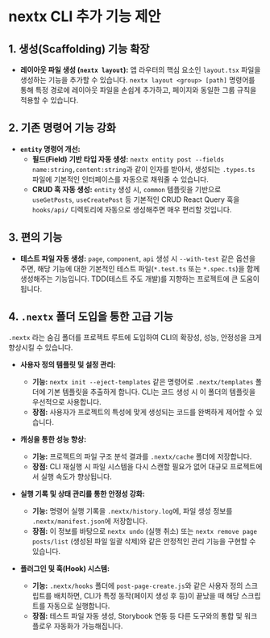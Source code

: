 # nextx CLI 추가 기능 제안

## 1. 생성(Scaffolding) 기능 확장

- **레이아웃 파일 생성 (`nextx layout`):**
  앱 라우터의 핵심 요소인 `layout.tsx` 파일을 생성하는 기능을 추가할 수 있습니다. `nextx layout <group> [path]` 명령어를 통해 특정 경로에 레이아웃 파일을 손쉽게 추가하고, 페이지와 동일한 그룹 규칙을 적용할 수 있습니다.

## 2. 기존 명령어 기능 강화

- **`entity` 명령어 개선:**
  - **필드(Field) 기반 타입 자동 생성:** `nextx entity post --fields name:string,content:string`과 같이 인자를 받아서, 생성되는 `.types.ts` 파일에 기본적인 인터페이스를 자동으로 채워줄 수 있습니다.
  - **CRUD 훅 자동 생성:** `entity` 생성 시, `common` 템플릿을 기반으로 `useGetPosts`, `useCreatePost` 등 기본적인 CRUD React Query 훅을 `hooks/api/` 디렉토리에 자동으로 생성해주면 매우 편리할 것입니다.

## 3. 편의 기능

- **테스트 파일 자동 생성:**
  `page`, `component`, `api` 생성 시 `--with-test` 같은 옵션을 주면, 해당 기능에 대한 기본적인 테스트 파일(`*.test.ts` 또는 `*.spec.ts`)을 함께 생성해주는 기능입니다. TDD(테스트 주도 개발)를 지향하는 프로젝트에 큰 도움이 됩니다.

## 4. `.nextx` 폴더 도입을 통한 고급 기능

`.nextx` 라는 숨김 폴더를 프로젝트 루트에 도입하여 CLI의 확장성, 성능, 안정성을 크게 향상시킬 수 있습니다.

- **사용자 정의 템플릿 및 설정 관리:**
  - **기능:** `nextx init --eject-templates` 같은 명령어로 `.nextx/templates` 폴더에 기본 템플릿을 추출하게 합니다. CLI는 코드 생성 시 이 폴더의 템플릿을 우선적으로 사용합니다.
  - **장점:** 사용자가 프로젝트의 특성에 맞게 생성되는 코드를 완벽하게 제어할 수 있습니다.

- **캐싱을 통한 성능 향상:**
  - **기능:** 프로젝트의 파일 구조 분석 결과를 `.nextx/cache` 폴더에 저장합니다.
  - **장점:** CLI 재실행 시 파일 시스템을 다시 스캔할 필요가 없어 대규모 프로젝트에서 실행 속도가 향상됩니다.

- **실행 기록 및 상태 관리를 통한 안정성 강화:**
  - **기능:** 명령어 실행 기록을 `.nextx/history.log`에, 파일 생성 정보를 `.nextx/manifest.json`에 저장합니다.
  - **장점:** 이 정보를 바탕으로 `nextx undo` (실행 취소) 또는 `nextx remove page posts/list` (생성된 파일 일괄 삭제)와 같은 안정적인 관리 기능을 구현할 수 있습니다.

- **플러그인 및 훅(Hook) 시스템:**
  - **기능:** `.nextx/hooks` 폴더에 `post-page-create.js`와 같은 사용자 정의 스크립트를 배치하면, CLI가 특정 동작(페이지 생성 후 등)이 끝났을 때 해당 스크립트를 자동으로 실행합니다.
  - **장점:** 테스트 파일 자동 생성, Storybook 연동 등 다른 도구와의 통합 및 워크플로우 자동화가 가능해집니다.
